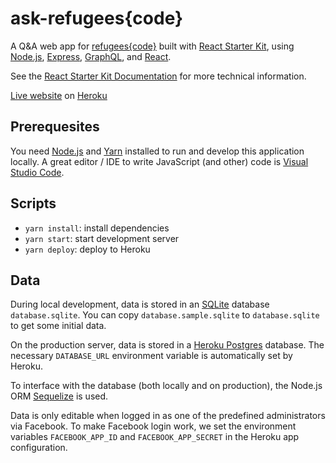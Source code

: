 # ask-refugees{code}

A Q&A web app for [refugees{code}](http://www.refugeescode.at/) built with [React Starter Kit](https://reactstarter.com/), using [Node.js](https://nodejs.org/), [Express](http://expressjs.com/), [GraphQL](http://graphql.org/), and
[React](https://facebook.github.io/react/).

See the [React Starter Kit Documentation](https://github.com/kriasoft/react-starter-kit/tree/master/docs) for more technical information.

[Live website](https://ask-refugeescode.herokuapp.com/) on [Heroku](https://www.heroku.com/)

## Prerequesites

You need [Node.js](https://nodejs.org/) and [Yarn](https://yarnpkg.com/en/) installed to run and develop this application locally. A great editor / IDE to write JavaScript (and other) code is [Visual Studio Code](https://code.visualstudio.com/).

## Scripts

* `yarn install`: install dependencies
* `yarn start`: start development server
* `yarn deploy`: deploy to Heroku

## Data

During local development, data is stored in an [SQLite](https://www.sqlite.org/) database `database.sqlite`. You can copy `database.sample.sqlite` to `database.sqlite` to get some initial data.

On the production server, data is stored in a [Heroku Postgres](https://www.heroku.com/postgres) database. The necessary `DATABASE_URL` environment variable is automatically set by Heroku.

To interface with the database (both locally and on production), the Node.js ORM [Sequelize](http://docs.sequelizejs.com/) is used.

Data is only editable when logged in as one of the predefined administrators via Facebook. To make Facebook login work, we set the environment variables `FACEBOOK_APP_ID` and `FACEBOOK_APP_SECRET` in the Heroku app configuration.
